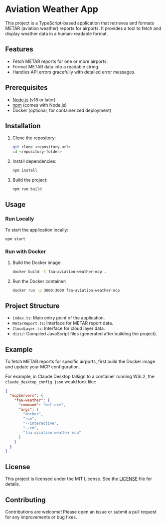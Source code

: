 # Aviation Weather App

This project is a TypeScript-based application that retrieves and formats METAR (aviation weather) reports for airports. It provides a tool to fetch and display weather data in a human-readable format.

## Features

- Fetch METAR reports for one or more airports.
- Format METAR data into a readable string.
- Handles API errors gracefully with detailed error messages.

## Prerequisites

- [Node.js](https://nodejs.org/) (v18 or later)
- [npm](https://www.npmjs.com/) (comes with Node.js)
- Docker (optional, for containerized deployment)

## Installation

1. Clone the repository:

   ```bash
   git clone <repository-url>
   cd <repository-folder>
   ```

2. Install dependencies:

   ```bash
   npm install
   ```

3. Build the project:
   ```bash
   npm run build
   ```

## Usage

### Run Locally

To start the application locally:

```bash
npm start
```

### Run with Docker

1. Build the Docker image:

   ```bash
   docker build -t faa-aviation-weather-mcp .
   ```

2. Run the Docker container:
   ```bash
   docker run -p 3000:3000 faa-aviation-weather-mcp
   ```

## Project Structure

- `index.ts`: Main entry point of the application.
- `MetarReport.ts`: Interface for METAR report data.
- `CloudLayer.ts`: Interface for cloud layer data.
- `dist/`: Compiled JavaScript files (generated after building the project).

## Example

To fetch METAR reports for specific airports, first build the Docker image and update your MCP configuration.

For example, in Claude Desktop talkign to a container running WSL2, the `claude_desktop_config.json` would look like:

```json
{
  "mcpServers": {
    "faa-weather": {
      "command": "wsl.exe",
      "args": [
        "docker",
        "run",
        "--interactive",
        "--rm",
        "faa-aviation-weather-mcp"
      ]
    }
  }
}
```

## License

This project is licensed under the MIT License. See the [LICENSE](./LICENSE) file for details.

## Contributing

Contributions are welcome! Please open an issue or submit a pull request for any improvements or bug fixes.

